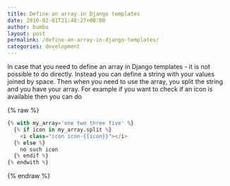 ```yaml
---
title: Define an array in Django templates
date: 2016-02-01T21:48:27+00:00
author: bumbu
layout: post
permalink: /define-an-array-in-django-templates/
categories: development
---
```

In case that you need to define an array in Django templates - it is not possible to do directly. Instead you can define a string with your values joined by space. Then when you need to use the array, you split the string and you have your array. For example if you want to check if an icon is available then you can do

{% raw %}
```python
{% with my_array='one two three five' %}
  {% if icon in my_array.split %}
    <i class="icon icon-{{icon}}"></i>
  {% else %}
    no such icon
  {% endif %}
{% endwith %}
```
{% endraw %}
